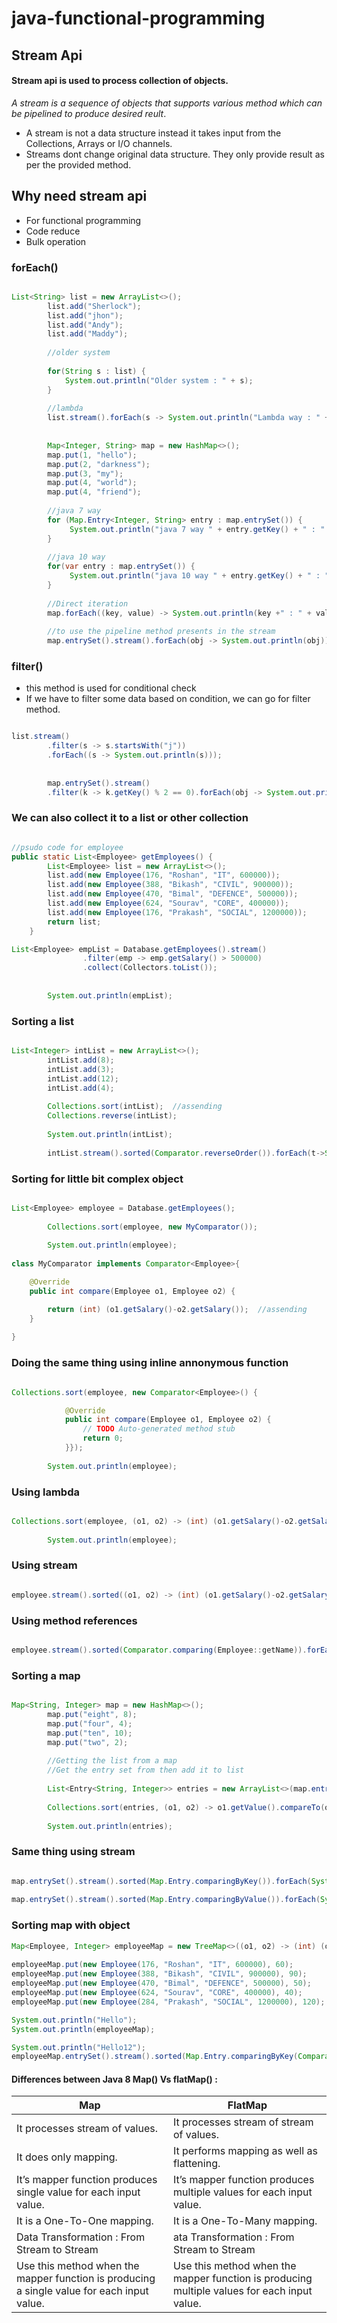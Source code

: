 # java-functional-programming

## Stream Api
#### Stream api is used to process collection of objects.
_A stream is a sequence of objects that supports various method which can be pipelined to produce desired reult_.
- A stream is not a data structure instead it takes input from the Collections, Arrays or I/O channels.
- Streams dont change original data structure. They only provide result as per the provided method.

## Why need stream api
- For functional programming
- Code reduce
- Bulk operation

### forEach()
```java

List<String> list = new ArrayList<>();
		list.add("Sherlock");
		list.add("jhon");
		list.add("Andy");
		list.add("Maddy");
		
		//older system
		
		for(String s : list) {
			System.out.println("Older system : " + s);
		}
		
		//lambda
		list.stream().forEach(s -> System.out.println("Lambda way : " + s));
		
		
		Map<Integer, String> map = new HashMap<>();
		map.put(1, "hello");
		map.put(2, "darkness");
		map.put(3, "my");
		map.put(4, "world");
		map.put(4, "friend");
		
		//java 7 way
		for (Map.Entry<Integer, String> entry : map.entrySet()) {
			 System.out.println("java 7 way " + entry.getKey() + " : " + entry.getValue());
		}
		
		//java 10 way
		for(var entry : map.entrySet()) {
			 System.out.println("java 10 way " + entry.getKey() + " : " + entry.getValue());
		}
		
		//Direct iteration
		map.forEach((key, value) -> System.out.println(key +" : " + value));
		
		//to use the pipeline method presents in the stream
		map.entrySet().stream().forEach(obj -> System.out.println(obj));

```

### filter()
- this method is used for conditional check
- If we have to filter some data based on condition, we can go for filter method.

```java

list.stream()
		.filter(s -> s.startsWith("j"))
		.forEach((s -> System.out.println(s)));
		
		
		map.entrySet().stream()
		.filter(k -> k.getKey() % 2 == 0).forEach(obj -> System.out.println(obj));

```

### We can also collect it to a list or other collection
```java

//psudo code for employee
public static List<Employee> getEmployees() {
		List<Employee> list = new ArrayList<>();
		list.add(new Employee(176, "Roshan", "IT", 600000));
		list.add(new Employee(388, "Bikash", "CIVIL", 900000));
		list.add(new Employee(470, "Bimal", "DEFENCE", 500000));
		list.add(new Employee(624, "Sourav", "CORE", 400000));
		list.add(new Employee(176, "Prakash", "SOCIAL", 1200000));
		return list;
	}

List<Employee> empList = Database.getEmployees().stream()
				.filter(emp -> emp.getSalary() > 500000)
				.collect(Collectors.toList());
		
		
		System.out.println(empList);

```

### Sorting a list
```java

List<Integer> intList = new ArrayList<>();
		intList.add(8);
		intList.add(3);
		intList.add(12);
		intList.add(4);
		
		Collections.sort(intList);  //assending
		Collections.reverse(intList);
		
		System.out.println(intList);
		
		intList.stream().sorted(Comparator.reverseOrder()).forEach(t->System.out.println(t)); //descending

```

### Sorting for little bit complex object
```java

List<Employee> employee = Database.getEmployees();
		
		Collections.sort(employee, new MyComparator());
		
		System.out.println(employee);
		
class MyComparator implements Comparator<Employee>{

	@Override
	public int compare(Employee o1, Employee o2) {

		return (int) (o1.getSalary()-o2.getSalary());  //assending
	}
	
}		

```

### Doing the same thing using inline annonymous function

```java

Collections.sort(employee, new Comparator<Employee>() {

			@Override
			public int compare(Employee o1, Employee o2) {
				// TODO Auto-generated method stub
				return 0;
			}});
		
		System.out.println(employee);

```

### Using lambda
```java

Collections.sort(employee, (o1, o2) -> (int) (o1.getSalary()-o2.getSalary()));
		
		System.out.println(employee);

```

### Using stream
```java

employee.stream().sorted((o1, o2) -> (int) (o1.getSalary()-o2.getSalary())).forEach(System.out::println);

```

### Using method references
```java

employee.stream().sorted(Comparator.comparing(Employee::getName)).forEach(System.out::println);


```

### Sorting a map
```java

Map<String, Integer> map = new HashMap<>();
		map.put("eight", 8);
		map.put("four", 4);
		map.put("ten", 10);
		map.put("two", 2);
		
		//Getting the list from a map
		//Get the entry set from then add it to list
		
		List<Entry<String, Integer>> entries = new ArrayList<>(map.entrySet());	
		
		Collections.sort(entries, (o1, o2) -> o1.getValue().compareTo(o2.getValue()));
		
		System.out.println(entries);

```

### Same thing using stream
```java

map.entrySet().stream().sorted(Map.Entry.comparingByKey()).forEach(System.out::println);
		
map.entrySet().stream().sorted(Map.Entry.comparingByValue()).forEach(System.out::println);

```

### Sorting map with object
```java
Map<Employee, Integer> employeeMap = new TreeMap<>((o1, o2) -> (int) (o2.getSalary()-o1.getSalary()));
		
employeeMap.put(new Employee(176, "Roshan", "IT", 600000), 60);
employeeMap.put(new Employee(388, "Bikash", "CIVIL", 900000), 90);
employeeMap.put(new Employee(470, "Bimal", "DEFENCE", 500000), 50);
employeeMap.put(new Employee(624, "Sourav", "CORE", 400000), 40);
employeeMap.put(new Employee(284, "Prakash", "SOCIAL", 1200000), 120);

System.out.println("Hello");
System.out.println(employeeMap);

System.out.println("Hello12");
employeeMap.entrySet().stream().sorted(Map.Entry.comparingByKey(Comparator.comparing(Employee::getSalary).reversed())).forEach(System.out::println);

```





#### Differences between Java 8 Map() Vs flatMap() :

|Map|FlatMap|
|---|---|
|It processes stream of values.|It processes stream of stream of values.|
|It does only mapping.|	It performs mapping as well as flattening.|
|It’s mapper function produces single value for each input value.|It’s mapper function produces multiple values for each input value.||
|It is a One-To-One mapping.|It is a One-To-Many mapping.|
|Data Transformation : From Stream to Stream|ata Transformation : From Stream<Stream> to Stream|
|Use this method when the mapper function is producing a single value for each input value.|Use this method when the mapper function is producing multiple values for each input value.|
